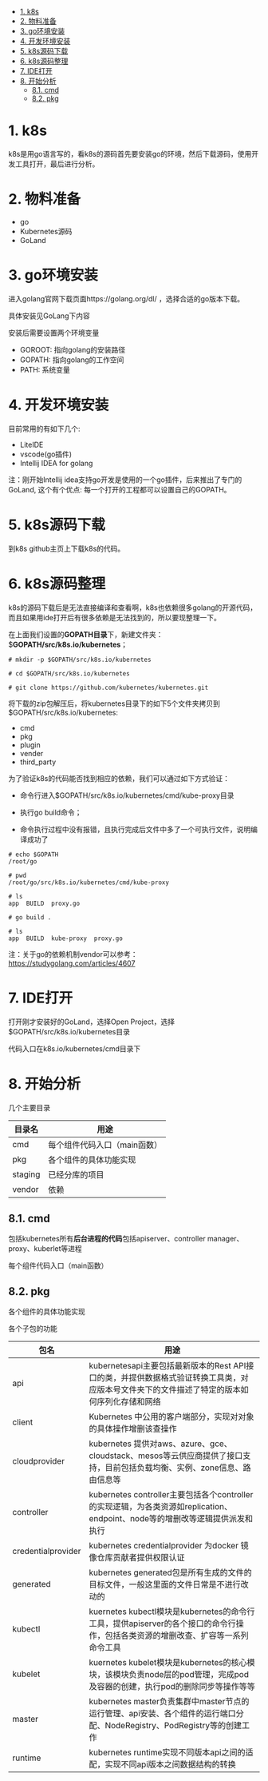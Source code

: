 
<!-- @import "[TOC]" {cmd="toc" depthFrom=1 depthTo=6 orderedList=false} -->

<!-- code_chunk_output -->

- [1. k8s](#1-k8s)
- [2. 物料准备](#2-物料准备)
- [3. go环境安装](#3-go环境安装)
- [4. 开发环境安装](#4-开发环境安装)
- [5. k8s源码下载](#5-k8s源码下载)
- [6. k8s源码整理](#6-k8s源码整理)
- [7. IDE打开](#7-ide打开)
- [8. 开始分析](#8-开始分析)
  - [8.1. cmd](#81-cmd)
  - [8.2. pkg](#82-pkg)

<!-- /code_chunk_output -->

# 1. k8s

k8s是用go语言写的，看k8s的源码首先要安装go的环境，然后下载源码，使用开发工具打开，最后进行分析。

# 2. 物料准备

- go
- Kubernetes源码
- GoLand

# 3. go环境安装

进入golang官网下载页面https://golang.org/dl/ ，选择合适的go版本下载。

具体安装见GoLang下内容

安装后需要设置两个环境变量

* GOROOT: 指向golang的安装路径
* GOPATH: 指向golang的工作空间
* PATH: 系统变量

# 4. 开发环境安装

目前常用的有如下几个:

* LiteIDE
* vscode(go插件)
* Intellij IDEA for golang

注：刚开始Intellij idea支持go开发是使用的一个go插件，后来推出了专门的GoLand, 这个有个优点: 每一个打开的工程都可以设置自己的GOPATH。

# 5. k8s源码下载

到k8s github主页上下载k8s的代码。

# 6. k8s源码整理

k8s的源码下载后是无法直接编译和查看啊，k8s也依赖很多golang的开源代码，而且如果用ide打开后有很多依赖是无法找到的，所以要现整理一下。

在上面我们设置的**GOPATH目录**下，新建文件夹：\$**GOPATH/src/k8s.io/kubernetes**；

```
# mkdir -p $GOPATH/src/k8s.io/kubernetes

# cd $GOPATH/src/k8s.io/kubernetes

# git clone https://github.com/kubernetes/kubernetes.git
```

将下载的zip包解压后，将kubernetes目录下的如下5个文件夹拷贝到$GOPATH/src/k8s.io/kubernetes:

* cmd
* pkg
* plugin
* vender
* third\_party

为了验证k8s的代码能否找到相应的依赖，我们可以通过如下方式验证：

* 命令行进入$GOPATH/src/k8s.io/kubernetes/cmd/kube\-proxy目录

* 执行go build命令；

* 命令执行过程中没有报错，且执行完成后文件中多了一个可执行文件，说明编译成功了

```
# echo $GOPATH
/root/go

# pwd
/root/go/src/k8s.io/kubernetes/cmd/kube-proxy

# ls
app  BUILD  proxy.go

# go build .

# ls
app  BUILD  kube-proxy  proxy.go
```

注：关于go的依赖机制vendor可以参考：https://studygolang.com/articles/4607

# 7. IDE打开

打开刚才安装好的GoLand，选择Open Project，选择$GOPATH/src/k8s.io/kubernetes目录

代码入口在k8s.io/kubernetes/cmd目录下

# 8. 开始分析

几个主要目录

目录名 | 用途
----|---
cmd | 每个组件代码入口（main函数）
pkg | 各个组件的具体功能实现
staging | 已经分库的项目
vendor | 依赖

## 8.1. cmd

包括kubernetes所有**后台进程的代码**包括apiserver、controller manager、proxy、kuberlet等进程

每个组件代码入口（main函数）

## 8.2. pkg

各个组件的具体功能实现

各个子包的功能

包名 | 用途
---|---
api | kubernetesapi主要包括最新版本的Rest API接口的类，并提供数据格式验证转换工具类，对应版本号文件夹下的文件描述了特定的版本如何序列化存储和网络
client | Kubernetes 中公用的客户端部分，实现对对象的具体操作增删该查操作
cloudprovider | kubernetes 提供对aws、azure、gce、cloudstack、mesos等云供应商提供了接口支持，目前包括负载均衡、实例、zone信息、路由信息等
controller | kubernetes controller主要包括各个controller的实现逻辑，为各类资源如replication、endpoint、node等的增删改等逻辑提供派发和执行
credentialprovider | kubernetes credentialprovider 为docker 镜像仓库贡献者提供权限认证
generated | kubernetes generated包是所有生成的文件的目标文件，一般这里面的文件日常是不进行改动的
kubectl | kuernetes kubectl模块是kubernetes的命令行工具，提供apiserver的各个接口的命令行操作，包括各类资源的增删改查、扩容等一系列命令工具
kubelet | kuernetes kubelet模块是kubernetes的核心模块，该模块负责node层的pod管理，完成pod及容器的创建，执行pod的删除同步等操作等等
master | kubernetes master负责集群中master节点的运行管理、api安装、各个组件的运行端口分配、NodeRegistry、PodRegistry等的创建工作
runtime | kubernetes runtime实现不同版本api之间的适配，实现不同api版本之间数据结构的转换

